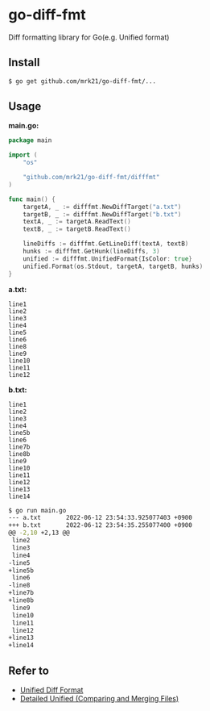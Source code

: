 # go-diff-fmt

Diff formatting library for Go(e.g. Unified format)

## Install

```sh
$ go get github.com/mrk21/go-diff-fmt/...
```

## Usage

**main.go:**

```go
package main

import (
	"os"

	"github.com/mrk21/go-diff-fmt/difffmt"
)

func main() {
	targetA, _ := difffmt.NewDiffTarget("a.txt")
	targetB, _ := difffmt.NewDiffTarget("b.txt")
	textA, _ := targetA.ReadText()
	textB, _ := targetB.ReadText()

	lineDiffs := difffmt.GetLineDiff(textA, textB)
	hunks := difffmt.GetHunk(lineDiffs, 3)
	unified := difffmt.UnifiedFormat{IsColor: true}
	unified.Format(os.Stdout, targetA, targetB, hunks)
}
```

**a.txt:**

```
line1
line2
line3
line4
line5
line6
line8
line9
line10
line11
line12

```

**b.txt:**

```
line1
line2
line3
line4
line5b
line6
line7b
line8b
line9
line10
line11
line12
line13
line14

```

```sh
$ go run main.go
--- a.txt       2022-06-12 23:54:33.925077403 +0900
+++ b.txt       2022-06-12 23:54:35.255077400 +0900
@@ -2,10 +2,13 @@
 line2
 line3
 line4
-line5
+line5b
 line6
-line8
+line7b
+line8b
 line9
 line10
 line11
 line12
+line13
+line14
```

## Refer to

- [Unified Diff Format](https://www.artima.com/weblogs/viewpost.jsp?thread=164293)
- [Detailed Unified (Comparing and Merging Files)](https://www.gnu.org/software/diffutils/manual/html_node/Detailed-Unified.html)
